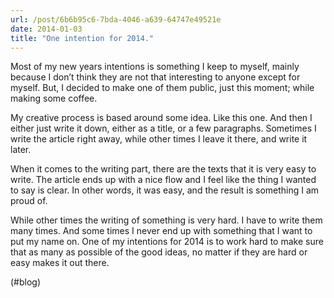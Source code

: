 ```yaml
---
url: /post/6b6b95c6-7bda-4046-a639-64747e49521e
date: 2014-01-03
title: "One intention for 2014."
---
```


Most of my new years intentions is something I keep to myself, mainly because I don&#8217;t think they are not that interesting to anyone except for myself. But, I decided to make one of them public, just this moment; while making some coffee.



My creative process is based around some idea. Like this one. And then I either just write it down, either as a title, or a few paragraphs. Sometimes I write the article right away, while other times I leave it there, and write it later.



When it comes to the writing part, there are the texts that it is very easy to write. The article ends up with a nice flow and I feel like the thing I wanted to say is clear. In other words, it was easy, and the result is something I am proud of.



While other times the writing of something is very hard. I have to write them many times. And some times I never end up with something that I want to put my name on. One of my intentions for 2014 is to work hard to make sure that as many as possible of the good ideas, no matter if they are hard or easy makes it out there.



(#blog)